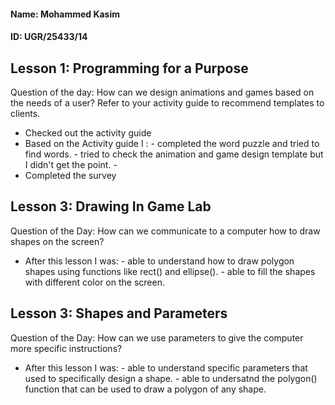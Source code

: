 #### Name: Mohammed Kasim

#### ID: UGR/25433/14 

## Lesson 1: Programming for a Purpose

Question of the day: How can we design animations and games based on the needs of a user? Refer to your activity guide to recommend templates to clients.

-   Checked out the activity guide
-   Based on the Activity guide I  :
         - completed the word puzzle and tried to find words. 
         - tried to check the animation and game design template but I didn't get the point.
         - 
-   Completed the survey

## Lesson 3: Drawing In Game Lab
Question of the Day: How can we communicate to a computer how to draw shapes on the screen?

-   After this lesson I was:
         - able to understand how to draw polygon shapes using functions like rect() and ellipse().
         - able to fill the shapes with different color on the screen.
## Lesson 3: Shapes and Parameters
Question of the Day: How can we use parameters to give the computer more specific instructions?

-   After this lesson I was:
         - able to understand specific parameters that used to specifically design a shape.
         - able to undersatnd the polygon() function that can be used to draw a polygon of any shape.


         
